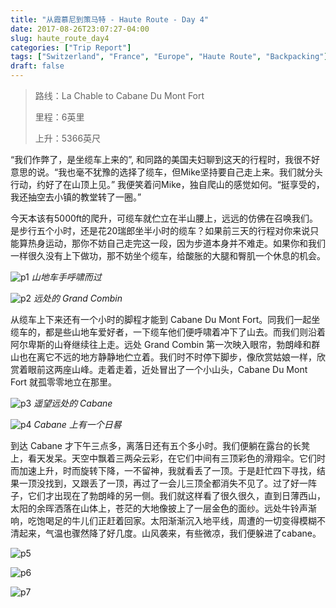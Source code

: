 ```yaml
---
title: "从霞慕尼到策马特 - Haute Route - Day 4"
date: 2017-08-26T23:07:27-04:00
slug: haute_route_day4
categories: ["Trip Report"]
tags: ["Switzerland", "France", "Europe", "Haute Route", "Backpacking"]
draft: false
---
```


>路线：La Chable to Cabane Du Mont Fort
>
>里程：6英里
>
>上升：5366英尺

“我们作弊了，是坐缆车上来的”, 和同路的美国夫妇聊到这天的行程时，我很不好意思的说。“我也毫不犹豫的选择了缆车，但Mike坚持要自己走上来。我们就分头行动，约好了在山顶上见。” 我便笑着问Mike，独自爬山的感觉如何。“挺享受的，我还抽空去小镇的教堂转了一圈。”

今天本该有5000ft的爬升，可缆车就伫立在半山腰上，远远的仿佛在召唤我们。是步行五个小时，还是花20瑞郎坐半小时的缆车？如果前三天的行程对你来说只能算热身运动，那你不妨自己走完这一段，因为步道本身并不难走。如果你和我们一样很久没有上下做功，那不妨坐个缆车，给酸胀的大腿和臀肌一个休息的机会。

![p1]
*山地车手呼啸而过*

![p2]
*远处的 Grand Combin*

从缆车上下来还有一个小时的脚程才能到 Cabane Du Mont Fort。同我们一起坐缆车的，都是些山地车爱好者，一下缆车他们便呼啸着冲下了山去。而我们则沿着阿尔卑斯的山脊继续往上走。远处 Grand Combin 第一次映入眼帘，勃朗峰和群山也在离它不远的地方静静地伫立着。我们时不时停下脚步，像欣赏姑娘一样，欣赏着眼前这两座山峰。走着走着，近处冒出了一个小山头，Cabane Du Mont Fort 就孤零零地立在那里。

![p3]
*遥望远处的 Cabane*

![p4]
*Cabane 上有一个日晷*

到达 Cabane 才下午三点多，离落日还有五个多小时。我们便躺在露台的长凳上，看天发呆。天空中飘着三两朵云彩，在它们中间有三顶彩色的滑翔伞。它们时而加速上升，时而旋转下降，一不留神，我就看丢了一顶。于是赶忙四下寻找，结果一顶没找到，又跟丢了一顶，再过了一会儿三顶全都消失不见了。过了好一阵子，它们才出现在了勃朗峰的另一侧。我们就这样看了很久很久，直到日薄西山，太阳的余晖洒落在山体上，苍茫的大地像披上了一层金色的面纱。远处牛铃声渐响，吃饱喝足的牛儿们正赶着回家。太阳渐渐沉入地平线，周遭的一切变得模糊不清起来，气温也骤然降了好几度。山风袭来，有些微凉，我们便躲进了cabane。

![p5]

![p6]

![p7]



[p1]: https://lh3.googleusercontent.com/IbQ28GsRYeyax12PEgYV0CmNWgar_cKzV8NuGtESOwxJnAiCE-QDrrCM38j5JBW3yTbDC18nrTR6DOxlCbdRwoqyRQASx2I5VBm1_OG-ij5Zhg_JLV13D4ZIAHqlN9DBEiiuNSUIvbNnKQqm-PocY45b7Qa3SfLvl0YkIH_GztvLMiE9Qhok6uTaqlxFGu0gc4BHIrN0gGzsU7h_YtRWMyk1Lv4Vr4O7aGgHjqOOmd5Mu17oEnruNg_2IqgK8glmgOYG70DuWswyy8tMzTmutVwh8ViXj7NHleBzS1VWvPGSG61kgaRfjDVegCONHNXUY3RLoU9_ObWrLiujCJBZWpdLUgYLF0GRDmqnBP6y2DP8oLEN8luVlXo_Pu4pZU3_bcdCUuRhngkZMCAH_Y1Hli5hFpYXhn3gvxAd6YHCuL4AP5EYXoU0FwFqQ_akRaYPO5xYbT6Rm0Ibw_VU_9V8MxZavWb4WzkbnCbDDxzjBte847qnC5OW-GFiRD1gOAUPZSM5rcWdn2CeyqT-rZZh7Ein2pJFNW5Ty_xaVob5OWOvryxC0xf2EJyCgRHOWJDmNq7f73y7Mgm1DJgjMeTTJfcZqQhTa__hlC6oZWLFZoY4ZJmQtqO4xZRpYGMCJhMBnUZKRjS6qzW8vGnnSLRfl4kpjkzQLOg=w2400-no-tmp.jpg

[p2]: https://lh3.googleusercontent.com/DWGSfBt47bBSyLmjqTYIBCMFdkx_xEiTXZr1QyCe44EmYS_UONG0JgApRqr089N1BwXAVz8_dhfPGuCVBmmD_Cdz3OaR77ugTUZQBKnVvxxDbSxir-mrBUhKykSdwCani3YhtbYLXnMo6LXxi_AoOGjh5WXs9UrGdvxJHBlN_WJfInE-kVfECT3IPkcKTmYyvtDZd3PdOal-Iq5s4TUUpnvWoJ9k0wp-N_m2cOv1RaEn8URaguLFo4JoV-4S_J922aIGWqgV2UnTS3OtKUC1PFbQGhBT8kcFMqRD7Szhu-_WmgjvVNWT-ZKW4Gf2RzZBg0uzEYy0obFWIga229U4a8YePhXsLw37Rwj6Cp58MlZw5SEGlWH2GS-ewoQbDBq_wwCsm9ULLiKE7wCQ7Ff4CQljAFIACr0Ddn4NlZ-gaPD9RCvPTYBqH7LXi574r1LDqnBtncDSYiB_2hare69ft5vE5AKXm-_8SAFf1kd18vgo5ojEXxYFTF8_bjS6dNT3Qf2BwlhV_meE6l8h3tKZdQvxo2qvNs_La0TxlUjlizyPJXkYPhAdxfdBi48Ou-RZr0jS0BUXQXbICujhF9yKSPy7P1zTJgA3d1ixojrnBvKLjZ-snLN2PToDHNKBQL3VBzWIVmkSeH_mL4rEMml6DqM43Y1BrKY=w2400-no-tmp.jpg

[p3]: https://lh3.googleusercontent.com/QqheNwoS0Gt7nrv4LAvl2-bHCJJF_8TmeEkEVP8W9aws-2m2GZOEKQTeWGe1Aj3V7GXuTYqavsVR_EHMqFeqUfZcabc5iExlKHMv1YGh5TPZzoHyMk_6Q2w0XWFc5j_LIq5HjEqYpPGLuH8xMuGd7tRktX_kvJ6njSN6WrRtuv42V-voeaVo_nnu_mVx5hjLaUCj8vtNKoCNKogAY7uhMGKAII7IzeB4mrovcemLkK-eL3D-H_F22nNVm3XEgzxVC2_m3bbhPFAP4mc3O4R68DV95b4HNUPYa1oR8yktpmeQqhyqfCcxTCQaUxWV0m8VLebqpsCW_ZQWwYlUp3Ikkvdzx5daKproVGlHGNEtVnpmClfBAOjy9cbSZwOlP_S7hCxJe-MbY0N6Y0_8KQaTHbE03HE-FNlhcA1Bkblkctj6s3fvIAIQmuoJ9CW3RapU26tzZt13E4w5-yB6u-dHISRY1TJaFho5oeSAo_jbTmfFmZmmeB4ktuLXRGcYUicY5HyGNg9KciPxa0qccM28trV7OgUJXzoSgRksjrqSWNJOIglh4l8s44sfRWhshPVxe2VzYld9UkUH_hu4vzq1axfMpQumPUZIb2DDkxIa0o1ZjRx4G8Xfq4taXgY1Eia7Udu4rm_J0KnLIm9j5ooaOWo6XdKxlao=w2400-no-tmp.jpg

[p4]: https://lh3.googleusercontent.com/EjVi9quT3lqz4vJmq3T2gKZoNXPEpKA_v8fZ4BfdaR4H45Rz0iIlNQBRmFeajGUlp0X4A3qg4tliyds2dqSGygXRO6dtNikvPqNwqG6jo3IID1diFcGQArw4kH8Bif4JNVUgyBGm7kiIGU4pcerJ2biFP_aEIO2b5ffXuT1tkS_PPco_0zV6tW1S5K6aWAuVwjM4Bb5h4IAnOkmqWTSldRunElyNqsBK0HQ3pqpNq7PLT--UK_mG46Jn_I5OMkt5mwOjMDGC9yXb0VdwhwAESoqtMfFX3qcVZSlzrfMIKg8PlEhI04E1XCQBY1RI9H2oLE-XKEhwskH06EV89_hdFDr5haBBqtFJZ51PfmpIx5jERTaCqBN_9IOGy4kVnZvmlbWOyzrA-lM2tO9Ui3ZQzOz70xOEf7t3LpUG6j7UzjIH_aJljOha5T7Lis75O8Gd-bO-i67I6lAfT5z5Mee7u3TNJWcF_sTAIHmTTTj63_fY6Qn0pz9_jM4pbBPbn6I5M9N5hnfajKtaFYdGtWAfN4_Sw53pbBjQ8MvbJGoRbWVaFgP5tZJnIHpmkYaGzkSkd46xxmgVz3oYQkOrBUYozFt7ENlg0ULHlLcUyD86LO17WckgQydXRGKHwqMRRsE9xITQM-iCkCkpA9_OjSF7XVq_f__zXqk=w2400-no-tmp.jpg

[p5]: https://lh3.googleusercontent.com/wpKT_xxaKkSLFx6kzIWgJLiwDfxiQlaGNM5YZcVMhhgq3JeYXn-qSF2Qd6UTtuDFdMj_sJFlhx_tmxaCJ7Zo79mCtMWaMOBYIcW8p6JMkGluBb6OpVoydX4-mPoh83VtiCi53WF-C3CR2TWuvJtirSnuk8LzonVvUZaKYUAFCAB3f_ed1YElEAPBkpuZ0aOdm6Kan91p2RzQYXYeq4STXQMcI6O0Kif32a9kGMxwkOVXXxRIkjx84lLEV0uQ99jQgzX6sHWA9hwDes1EW2sCMAzmZZUSvw6BORUsI5QrHT_7ld5cIH2cyn9mIz-mVhXNAAu0bAZkAeBfvweorT1LCXSQsN_7G6bLQAlPf7aobItwr136CuE7rPxsGKtrH4IrB8gPK758mYv9NeBzLClEIzdavrlLhzh5H0YD9GnEI2FuJCxb6_kDQOSwAMBWLtnWkQywT4N5s0SYbhzz6LYSu9Rkza__-xKnJjC89vAjxiJt1PKRQzTQzcYGrEx0f-x55PSTt9aQVfCdROLZdY1MlwuQQJjA7naWGK3KZPM8vvKs4Z06Z984uEBMjsfJgN3OAPqnqa6dnP7t4iwXpxEeUUNYJd8NMwNPgXeLa6DCAvOZV-hyprZgraO5zgdzAlQLgbclLpLRfy5sB2mH1Ep_OkuyvR-JqaI=w2400-no-tmp.jpg

[p6]: https://lh3.googleusercontent.com/uRg0GRINssuCnEtD9dmwFZ6xDLvkYaykXBS_S0jWqjUQsZh4XN_ooaI3TWJNk8uKyQtIrROosV08VDbOQregPQLQpm0da5LETj5T2S6J6BoL7V9w5UgtXFOV1M0Qkwd19DgHOyHPN_HbNFibbnlljD59xHEObzXnKC2m3gYopvtoCacRp2urfJUeLtrfpIC_GZaxJCippkP-bW9IH3xW69onrr-OSvzLNCJZ0XbXFVK8SMxvQ7l4JnsM1xpZsmshZXIbAuAdn88Dwc-QZ5UB6sK5X2Xt-cdyb_cZXkXCYpw0fRpB5L5RL5-ImQZoWf5JyMhrMElCJUICR9p_P9i0cQaKzNP_VdCNCVhBJr4ksmv-x1U563WJcAADxRRFj3ksbohIOha6yNUbSqPffo8P1wFmKuJoj1TCiELn1jRt53hWSGl_9MW1Os0tdWMmh3MCfTSlXzOEYiImkjer9DTu_NF0gNK5xfNaSN72uA-9T-4-yJ724JnuFfiISM5Lne1nRovU9rq7rQNVCaB5kqVB88PQ0auPEl3SBKm8X3IOgrXTZWOLLAiqcLNgnFReZelktWceubmcw0e0EpbEpsTAs91fDlrG43EIvtrGcL7CCGjJGb-v7rYRAwqGcy92MtKF4odVn6l8fUYGUhSqiESYzCPQpACCIjc=w2400-no-tmp.jpg

[p7]: https://lh3.googleusercontent.com/y2reutiRvqmQqcIMKPJZ_OZarVv6oHO4Orv0TKExQUqCCmgXhGuHT_tvj6Bb0j83IjLozgx-8lpObFaCix8USGD1hBAp31kGaLAkDgUA2sUIP3WEvczfCoMguEtV2jKgBHOiXNCHJs-opuuhcRqKuO1-GvW08PpZJXlVha9-rdZtQOGpkTozj0ZQzlJWyHNue7imo0G6kwGhhpJpE1SJjZnC-aKUS4EqEdGLi7RFAu85rGsAHz5jHvP1flnrVVNSIw2h7adENd79NUK1i-DSRvLLeuyAGAGcfiHDLs_Abs3mGQyHBwGQfWQtlYffJHG3Gzn7kVFPZvQxWpVXcYGxiqd50LrlMDnwyYgN5xb33akChZphSuUzntshe853lQwj-pRM8MMXtMt9a7mqAI-MRUCOSUXgf2FtXGwsWzfmezPrVshq42-Dcoa8YfYlY7ejAeak0-QL7HGHsieGaBFcQQBaO2jPR07alUKmHiL3aAzqAJNxS3suL5jVJrbZ3tQKfw25niB01IqA4Cx0-mYrbcmiVOx2e7C31DQ_LdBxDs0h39Gk9t67sAQkLvQVDHaR6pNtaaQeHTJjNGA2PFPsIJC6BFjNCh-3h3Fb99mEZddKnts8MvWVpqOluH4QER2dWPTQYkezPZunPSNa0ELGrOrvNK1F6GI=w2400-no-tmp.jpg
